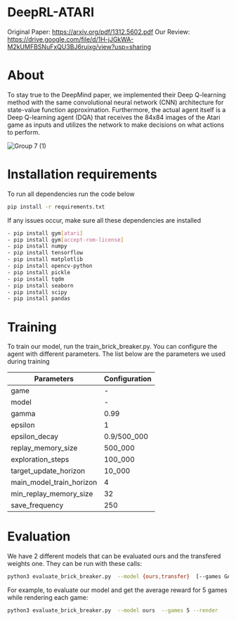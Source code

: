# DeepRL-ATARI
Original Paper: https://arxiv.org/pdf/1312.5602.pdf
Our Review: https://drive.google.com/file/d/1H-jJGkWA-M2kUMFBSNuFxQU3BJ6rujxg/view?usp=sharing

# About
To stay true to the DeepMind paper, we implemented their Deep Q-learning method with the same convolutional neural network (CNN) architecture for state-value function approximation. Furthermore, the actual agent itself is a Deep Q-learning agent (DQA) that receives the 84x84 images of the Atari game as inputs and utilizes the network to make decisions on what actions to perform.

![Group 7 (1)](https://user-images.githubusercontent.com/14239415/144766160-c314b329-e5d8-4787-979e-e8c55b651241.png)


# Installation requirements
To run all dependencies run the code below
```sh
pip install -r requirements.txt
```
If any issues occur, make sure all these dependencies are installed
```sh
- pip install gym[atari]
- pip install gym[accept-rom-license]
- pip install numpy
- pip install tensorflow
- pip install matplotlib
- pip install opencv-python
- pip install pickle
- pip install tqdm
- pip install seaborn
- pip install scipy
- pip install pandas
```

# Training
To train our model, run the train_brick_breaker.py.
You can configure the agent with different parameters. The list below are the parameters we used during training

Parameters | Configuration |
--- | --- |
game | -
model | -
gamma | 0.99
epsilon| 1
epsilon_decay | 0.9/500_000
replay_memory_size| 500_000
exploration_steps |100_000
target_update_horizon| 10_000
main_model_train_horizon| 4
min_replay_memory_size |32
save_frequency |250

# Evaluation
We have 2 different models that can be evaluated ours and the transfered weights one. They can be run with these calls:
```sh
python3 evaluate_brick_breaker.py  --model {ours,transfer}  [--games GAMES] [--render]
```
For example, to evaluate our model and get the average reward for 5 games while rendering each game:
```sh
python3 evaluate_brick_breaker.py  --model ours  --games 5 --render
```
